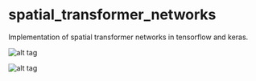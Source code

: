 # spatial_transformer_networks
Implementation of spatial transformer networks in tensorflow and keras.

![alt tag](https://github.com/oarriaga/spatial_transformer_networks/blob/master/images/transformation.png)

![alt tag](https://github.com/oarriaga/spatial_transformer_networks/blob/master/images/results.jpg)
